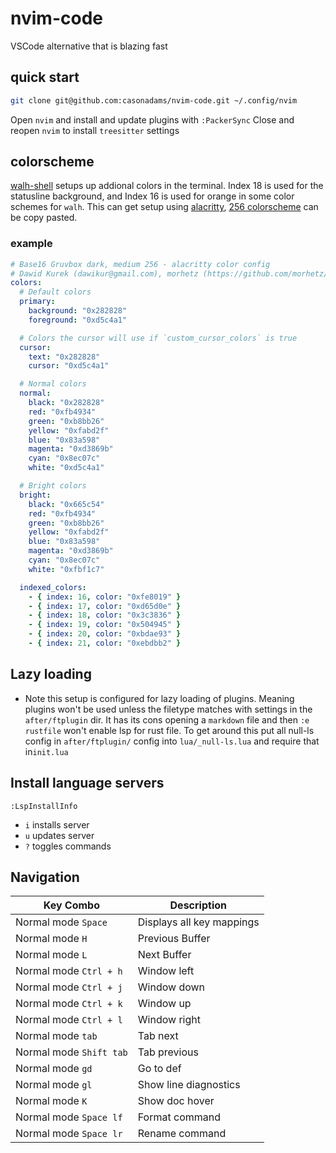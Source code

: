 # nvim-code

VSCode alternative that is blazing fast

## quick start

```sh
git clone git@github.com:casonadams/nvim-code.git ~/.config/nvim
```

Open `nvim` and install and update plugins with `:PackerSync` Close and reopen
`nvim` to install `treesitter` settings

## colorscheme

[walh-shell](https://github.com/casonadams/walh-shell.zsh) setups up addional
colors in the terminal. Index 18 is used for the statusline background, and
Index 16 is used for orange in some color schemes for `walh`. This can get setup
using [alacritty](https://github.com/alacritty/alacritty),
[256 colorscheme](https://github.com/aarowill/base16-alacritty/tree/master/colors)
can be copy pasted.

### example

```yml
# Base16 Gruvbox dark, medium 256 - alacritty color config
# Dawid Kurek (dawikur@gmail.com), morhetz (https://github.com/morhetz/gruvbox)
colors:
  # Default colors
  primary:
    background: "0x282828"
    foreground: "0xd5c4a1"

  # Colors the cursor will use if `custom_cursor_colors` is true
  cursor:
    text: "0x282828"
    cursor: "0xd5c4a1"

  # Normal colors
  normal:
    black: "0x282828"
    red: "0xfb4934"
    green: "0xb8bb26"
    yellow: "0xfabd2f"
    blue: "0x83a598"
    magenta: "0xd3869b"
    cyan: "0x8ec07c"
    white: "0xd5c4a1"

  # Bright colors
  bright:
    black: "0x665c54"
    red: "0xfb4934"
    green: "0xb8bb26"
    yellow: "0xfabd2f"
    blue: "0x83a598"
    magenta: "0xd3869b"
    cyan: "0x8ec07c"
    white: "0xfbf1c7"

  indexed_colors:
    - { index: 16, color: "0xfe8019" }
    - { index: 17, color: "0xd65d0e" }
    - { index: 18, color: "0x3c3836" }
    - { index: 19, color: "0x504945" }
    - { index: 20, color: "0xbdae93" }
    - { index: 21, color: "0xebdbb2" }
```

## Lazy loading

- Note this setup is configured for lazy loading of plugins. Meaning plugins
  won't be used unless the filetype matches with settings in the
  `after/ftplugin` dir. It has its cons opening a `markdown` file and then
  `:e rustfile` won't enable lsp for rust file. To get around this put all
  null-ls config in `after/ftplugin/` config into `lua/_null-ls.lua` and require
  that in`init.lua`

## Install language servers

`:LspInstallInfo`

- `i` installs server
- `u` updates server
- `?` toggles commands

## Navigation

| Key Combo               | Description               |
| ----------------------- | ------------------------- |
| Normal mode `Space`     | Displays all key mappings |
| Normal mode `H`         | Previous Buffer           |
| Normal mode `L`         | Next Buffer               |
| Normal mode `Ctrl + h`  | Window left               |
| Normal mode `Ctrl + j`  | Window down               |
| Normal mode `Ctrl + k`  | Window up                 |
| Normal mode `Ctrl + l`  | Window right              |
| Normal mode `tab`       | Tab next                  |
| Normal mode `Shift tab` | Tab previous              |
| Normal mode `gd`        | Go to def                 |
| Normal mode `gl`        | Show line diagnostics     |
| Normal mode `K`         | Show doc hover            |
| Normal mode `Space lf`  | Format command            |
| Normal mode `Space lr`  | Rename command            |
